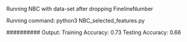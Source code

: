 Running NBC with data-set after dropping FinelineNumber

Running command: python3 NBC_selected_features.py 

##########
Output:
Training Accuracy: 0.73
Testing Accuracy: 0.66